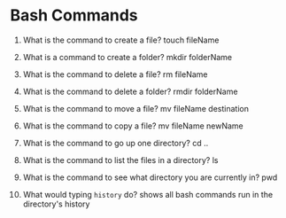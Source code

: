 # Bash Commands

1. What is the command to create a file?
   touch fileName

2. What is a command to create a folder?
   mkdir folderName

3. What is the command to delete a file?
   rm fileName

4. What is the command to delete a folder?
   rmdir folderName

5. What is the command to move a file?
   mv fileName destination

6. What is the command to copy a file?
   mv fileName newName

7. What is the command to go up one directory?
   cd ..

8. What is the command to list the files in a directory?
   ls

9. What is the command to see what directory you are currently in?
   pwd

10. What would typing `history` do?
    shows all bash commands run in the directory's history
